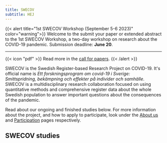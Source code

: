 ```yaml
---
title: SWECOV
subtitle: HEJ
---
```


{{< alert title="1st SWECOV Workshop (September 5-6 2023)" color="warning">}}
Welcome to the submit your paper or extended abstract to the 1st SWECOV Workshop, a two-day workshop on research about the COVID-19 pandemic. Submission deadline: <b>June 20</b>.
<hr/>
{{< icon "pdf" >}} Read more in the <a href="attachments/SWECOV_2023_call_for_papers.pdf">call for papers</a>.
{{< /alert >}}

SWECOV is the Swedish Register-based Research Project on COVID-19. It's official name is *Ett forskningsprogram om covid-19 i Sverige: Smittspridning, bekämpning och effekter på individer och samhälle*. SWECOV is a multidisciplinary research collaboration focused on using quantitative methods and comprehensive register data about the whole Swedish population to answer important questions about the consequences of the pandemic.

Read about our ongoing and finished studies below. For more information about the project, and how to apply to participate, look under the [About us](/aboutus/) and [Participation](/participation/) pages respectively.

## SWECOV studies